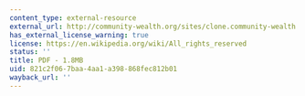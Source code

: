 ```yaml
---
content_type: external-resource
external_url: http://community-wealth.org/sites/clone.community-wealth.org/files/downloads/tool-fannie-mae-main-str.pdf
has_external_license_warning: true
license: https://en.wikipedia.org/wiki/All_rights_reserved
status: ''
title: PDF - 1.8MB
uid: 821c2f06-7baa-4aa1-a398-868fec812b01
wayback_url: ''
---
```

